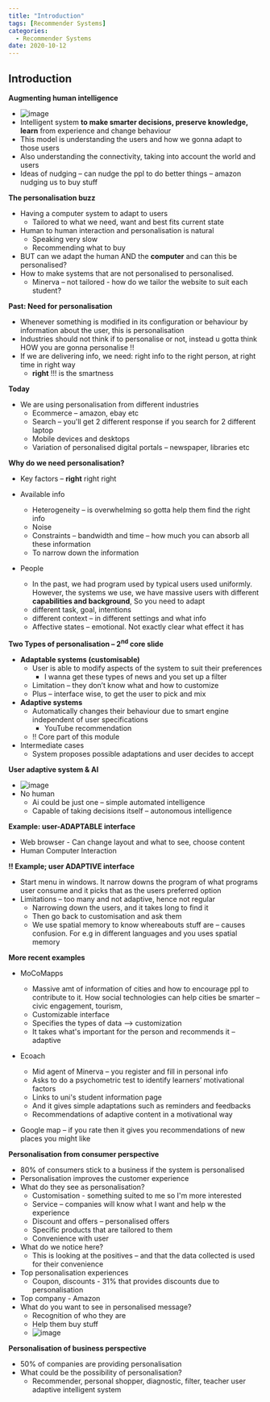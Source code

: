 ```yaml
---
title: "Introduction"
tags: [Recommender Systems]
categories:
  - Recommender Systems
date: 2020-10-12
---
```



## **Introduction**

**Augmenting human intelligence**
  - ![image](https://user-images.githubusercontent.com/33334078/95707611-ef097680-0c94-11eb-84b7-33126f74f829.png)
  - Intelligent system **to make smarter decisions, preserve knowledge,
    learn** from experience and change behaviour
  - This model is understanding the users and how we gonna adapt to
    those users
  - Also understanding the connectivity, taking into account the world
    and users
  - Ideas of nudging – can nudge the ppl to do better things – amazon
    nudging us to buy stuff

**The personalisation buzz**
  - Having a computer system to adapt to users
      - Tailored to what we need, want and best fits current state
  - Human to human interaction and personalisation is natural
      - Speaking very slow
      - Recommending what to buy
  - BUT can we adapt the human AND the **computer** and can this be
    personalised?
  - How to make systems that are not personalised to personalised.
      - Minerva – not tailored - how do we tailor the website to suit each student?

**Past: Need for personalisation**
  - Whenever something is modified in its configuration or behaviour by
    information about the user, this is personalisation
  - Industries should not think if to personalise or not, instead u
    gotta think HOW you are gonna personalise !!
  - If we are delivering info, we need: right info to the right person, at right time in right way
      - **right** \!\!\! is the smartness


**Today**
  - We are using personalisation from different industries
      - Ecommerce – amazon, ebay etc
      - Search – you'll get 2 different response if you search for 2 different laptop
      - Mobile devices and desktops
      - Variation of personalised digital portals – newspaper, libraries
        etc

**Why do we need personalisation?**
  - Key factors – **right** right right
  - Available info
      - Heterogeneity – is overwhelming so gotta help them find the
        right info
      - Noise
      - Constraints – bandwidth and time – how much you can absorb all
        these information
      - To narrow down the information

  - People
      - In the past, we had program used by typical users used
        uniformly. However, the systems we use, we have massive users
        with different **capabilities and background**, So you need to adapt
      - different task, goal, intentions
      - different context – in different settings and what info
      - Affective states – emotional. Not exactly clear what effect it
        has



**Two Types of personalisation – 2<sup>nd</sup> core slide**
  - **Adaptable systems (customisable)**
      - User is able to modify aspects of the system to suit their
        preferences
          - I wanna get these types of news and you set up a filter
      - Limitation – they don’t know what and how to customize
      - Plus – interface wise, to get the user to pick and mix
  - **Adaptive systems**
      - Automatically changes their behaviour due to smart engine
        independent of user specifications
          - YouTube recommendation
      - \!\! Core part of this module
  - Intermediate cases
      - System proposes possible adaptations and user decides to accept

**User adaptive system & AI**
  - ![image](https://user-images.githubusercontent.com/33334078/95707624-fa5ca200-0c94-11eb-9c16-b06f449a8a10.png)
  - No human
      - Ai could be just one – simple automated intelligence
      - Capable of taking decisions itself – autonomous intelligence

**Example: user-ADAPTABLE interface**
  - Web browser - Can change layout and what to see, choose content
  - Human Computer Interaction

**\!\! Example; user ADAPTIVE interface**
  - Start menu in windows. It narrow downs the program of what programs
    user consume and it picks that as the users preferred option
  - Limitations – too many and not adaptive, hence not regular
      - Narrowing down the users, and it takes long to find it
      - Then go back to customisation and ask them
      - We use spatial memory to know whereabouts stuff are – causes
        confusion. For e.g in different languages and you uses spatial memory

**More recent examples**
  - MoCoMapps
      - Massive amt of information of cities and how to encourage ppl to
        contribute to it. How social technologies can help cities be
        smarter – civic engagement, tourism,
      - Customizable interface
      - Specifies the types of data --> customization
      - It takes what's important for the person and recommends it – adaptive

  - Ecoach
      - Mid agent of Minerva – you register and fill in personal info
      - Asks to do a psychometric test to identify learners’ motivational factors
      - Links to uni's student information page
      - And it gives simple adaptations such as reminders and feedbacks
      - Recommendations of adaptive content in a motivational way

  - Google map – if you rate then it gives you recommendations of new places you might like

**Personalisation from consumer perspective**
  - 80% of consumers stick to a business if the system is
    personalised
  - Personalisation improves the customer experience
  - What do they see as personalisation?
      - Customisation - something suited to me so I'm more interested
      - Service – companies will know what I want and help w the
        experience
      - Discount and offers – personalised offers
      - Specific products that are tailored to them
      - Convenience with user
  - What do we notice here?
      - This is looking at the positives – and that the data collected
        is used for their convenience
  - Top personalisation experiences
      - Coupon, discounts - 31% that provides discounts due to
        personalisation
  - Top company - Amazon
  - What do you want to see in personalised message?
      - Recognition of who they are
      - Help them buy stuff
      - ![image](https://user-images.githubusercontent.com/33334078/95707661-14968000-0c95-11eb-87ee-1fab4fe72192.png)


**Personalisation of business perspective**
  - 50% of companies are providing personalisation
  - What could be the possibility of personalisation?
      - Recommender, personal shopper, diagnostic, filter, teacher user
        adaptive intelligent system
